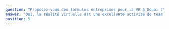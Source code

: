 ```yaml
---
question: "Proposez-vous des formules entreprises pour la VR à Douai ?"
answer: "Oui, la réalité virtuelle est une excellente activité de team building. Chez Team Square Douai, nous proposons des offres sur-mesure pour les entreprises, séminaires ou afterworks. C'est une solution innovante pour renforcer la cohésion d'équipe. Contactez-nous pour organiser votre événement."
position: 5
---
```

